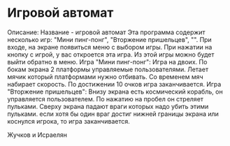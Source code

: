 # Игровой автомат

Описание:
    Название - игровой автомат
    Эта программа содержит несколько игр: "Мини пинг-понг", "Вторжение пришельцев", "". При входе, на экране появиться меню с выбором игры. При нажатии на кнопку с игрой, у вас откроется эта игра. Из этой игры можно будет выйти обратно в меню. 
  Игра "Мини пинг-понг": Игра на двоих. По бокам экрана 2 платформы управляемые пользователями. Летает мячик который платформами нужно отбивать. Со временем мяч набирает скорость. По достижении 10 очков игра заканчивается. 
  Игра "Вторжение пришельцев": Внизу экрана есть космический корабль, он управляется пользователем. По нажатию на пробел он стреляет пульками. Сверху экрана падают враги которых надо убить этими пульками. если хотя бы один враг достиг нижней границы экрана или коснулся игрока, то игра заканчивается.

Жучков и Исраелян
